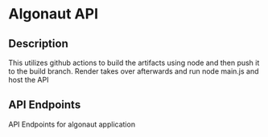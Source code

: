 # Algonaut API

## Description
This utilizes github actions to build the artifacts using node and then push it to the build branch.
Render takes over afterwards and run node main.js and host the API


## API Endpoints

API Endpoints for algonaut application